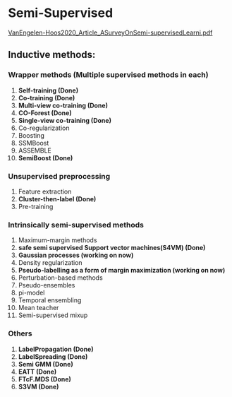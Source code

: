 # Semi-Supervised
[VanEngelen-Hoos2020_Article_ASurveyOnSemi-supervisedLearni.pdf](https://github.com/ai-se/Semi-Supervised/files/7339885/VanEngelen-Hoos2020_Article_ASurveyOnSemi-supervisedLearni.pdf)


## Inductive methods:


### Wrapper methods (Multiple supervised methods in each)
1. **Self-training (Done)**
  1. **Co-training (Done)**
  1. **Multi-view co-training (Done)**
  2. **CO-Forest (Done)**
  3. **Single-view co-training (Done)**
  4. Co-regularization
1. Boosting
  1. SSMBoost 
  1. ASSEMBLE
  1. **SemiBoost (Done)**

### Unsupervised preprocessing
1. Feature extraction
2. **Cluster-then-label (Done)**
3. Pre-training

### Intrinsically semi-supervised methods
1. Maximum-margin methods
  1. **safe semi supervised Support vector machines(S4VM) (Done)**
  2. **Gaussian processes (working on now)**
  3. Density regularization
  4. **Pseudo-labelling as a form of margin maximization (working on now)**
2. Perturbation-based methods
  1. Pseudo-ensembles
  2. pi-model
  3. Temporal ensembling
  4. Mean teacher
  5. Semi-supervised mixup
### Others
  1. **LabelPropagation (Done)**
  2. **LabelSpreading (Done)**
  3. **Semi GMM (Done)**
  4. **EATT (Done)**
  5. **FTcF.MDS (Done)**
  6. **S3VM (Done)**
